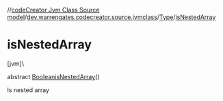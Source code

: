 //[codeCreator Jvm Class Source model](../../../index.md)/[dev.warrengates.codecreator.source.jvmclass](../index.md)/[Type](index.md)/[isNestedArray](is-nested-array.md)

# isNestedArray

[jvm]\

abstract [Boolean](https://docs.oracle.com/javase/8/docs/api/java/lang/Boolean.html)[isNestedArray](is-nested-array.md)()

Is nested array
